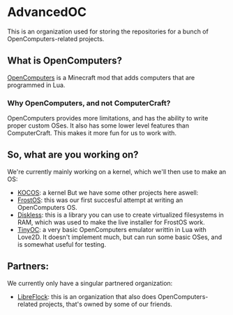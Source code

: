 # AdvancedOC
This is an organization used for storing the repositories for a bunch of OpenComputers-related projects.
## What is OpenComputers?
[OpenComputers](https://www.curseforge.com/minecraft/mc-mods/opencomputers) is a Minecraft mod that adds computers that are programmed in Lua.
### Why OpenComputers, and not ComputerCraft?
OpenComputers provides more limitations, and has the ability to write proper custom OSes. It also has some lower level features than ComputerCraft. This makes it more fun for us to work with.
## So, what are you working on?
We're currently mainly working on a kernel, which we'll then use to make an OS:
- [KOCOS](https://github.com/AdvancedOC/KOCOS): a kernel
But we have some other projects here aswell:
- [FrostOS](https://github.com/AdvancedOC/FrostOS): this was our first succesful attempt at writing an OpenComputers OS.
- [Diskless](https://github.com/AdvancedOC/Diskless): this is a library you can use to create virtualized filesystems in RAM, which was used to make the live installer for FrostOS work.
- [TinyOC](https://github.com/AdvancedOC/TinyOC): a very basic OpenComputers emulator writtin in Lua with Love2D. It doesn't implement much, but can run some basic OSes, and is somewhat useful for testing.
## Partners:
We currently only have a singular partnered organization:
- [LibreFlock](https://github.com/LibreFlock/): this is an organization that also does OpenComputers-related projects, that's owned by some of our friends.
